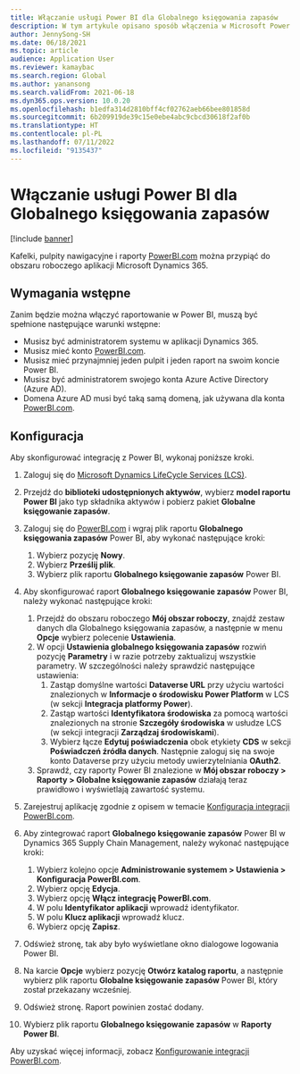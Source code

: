 ```yaml
---
title: Włączanie usługi Power BI dla Globalnego księgowania zapasów
description: W tym artykule opisano sposób włączenia w Microsoft Power BI funkcji Globalnego księgowanie zapasów.
author: JennySong-SH
ms.date: 06/18/2021
ms.topic: article
audience: Application User
ms.reviewer: kamaybac
ms.search.region: Global
ms.author: yanansong
ms.search.validFrom: 2021-06-18
ms.dyn365.ops.version: 10.0.20
ms.openlocfilehash: b1edfa314d2810bff4cf02762aeb66bee801858d
ms.sourcegitcommit: 6b209919de39c15e0ebe4abc9cbcd30618f2af0b
ms.translationtype: HT
ms.contentlocale: pl-PL
ms.lasthandoff: 07/11/2022
ms.locfileid: "9135437"
---
```

# <a name="enable-power-bi-for-global-inventory-accounting"></a>Włączanie usługi Power BI dla Globalnego księgowania zapasów

[!include [banner](../includes/banner.md)]

Kafelki, pulpity nawigacyjne i raporty [PowerBI.com](https://powerbi.com/) można przypiąć do obszaru roboczego aplikacji Microsoft Dynamics 365.

## <a name="prerequisites"></a>Wymagania wstępne

Zanim będzie można włączyć raportowanie w Power BI, muszą być spełnione następujące warunki wstępne:

- Musisz być administratorem systemu w aplikacji Dynamics 365.
- Musisz mieć konto [PowerBI.com](https://powerbi.com/).
- Musisz mieć przynajmniej jeden pulpit i jeden raport na swoim koncie Power BI.
- Musisz być administratorem swojego konta Azure Active Directory (Azure AD).
- Domena Azure AD musi być taką samą domeną, jak używana dla konta [PowerBI.com](https://powerbi.com/).

## <a name="setup"></a>Konfiguracja

Aby skonfigurować integrację z Power BI, wykonaj poniższe kroki.

1. Zaloguj się do [Microsoft Dynamics LifeCycle Services (LCS)](https://lcs.dynamics.com/Logon/Index).
1. Przejdź do **biblioteki udostępnionych aktywów**, wybierz **model raportu Power BI** jako typ składnika aktywów i pobierz pakiet **Globalne księgowanie zapasów**. 
1. Zaloguj się do [PowerBI.com](https://app.powerbi.com/) i wgraj plik raportu **Globalnego księgowania zapasów** Power BI, aby wykonać następujące kroki:

    1. Wybierz pozycję **Nowy**.
    1. Wybierz **Prześlij plik**.
    1. Wybierz plik raportu **Globalnego księgowanie zapasów** Power BI.

1. Aby skonfigurować raport **Globalnego księgowanie zapasów** Power BI, należy wykonać następujące kroki:

    1. Przejdź do obszaru roboczego **Mój obszar roboczy**, znajdź zestaw danych dla Globalnego księgowania zapasów, a następnie w menu **Opcje** wybierz polecenie **Ustawienia**.
    1. W opcji **Ustawienia globalnego księgowania zapasów** rozwiń pozycję **Parametry** i w razie potrzeby zaktualizuj wszystkie parametry. W szczególności należy sprawdzić następujące ustawienia:
        1. Zastąp domyślne wartości **Dataverse URL** przy użyciu wartości znalezionych w **Informacje o środowisku Power Platform** w LCS (w sekcji **Integracja platformy Power**).
        1. Zastąp wartości **Identyfikatora środowiska** za pomocą wartości znalezionych na stronie **Szczegóły środowiska** w usłudze LCS (w sekcji integracji **Zarządzaj środowiskami**).
        1. Wybierz łącze **Edytuj poświadczenia** obok etykiety **CDS** w sekcji **Poświadczeń źródła danych**. Następnie zaloguj się na swoje konto Dataverse przy użyciu metody uwierzytelniania **OAuth2**.
    1. Sprawdź, czy raporty Power BI znalezione w **Mój obszar roboczy \> Raporty \> Globalne księgowanie zapasów** działają teraz prawidłowo i wyświetlają zawartość systemu.

1. Zarejestruj aplikację zgodnie z opisem w temacie [Konfiguracja integracji PowerBI.com](../../fin-ops-core/dev-itpro/analytics/configure-power-bi-integration.md#registration-process).
1. Aby zintegrować raport **Globalnego księgowanie zapasów** Power BI w Dynamics 365 Supply Chain Management, należy wykonać następujące kroki:

    1. Wybierz kolejno opcje **Administrowanie systemem \> Ustawienia \> Konfiguracja PowerBI.com**.
    1. Wybierz opcję **Edycja**.
    1. Wybierz opcję **Włącz integrację PowerBI.com**.
    1. W polu **Identyfikator aplikacji** wprowadź identyfikator.
    1. W polu **Klucz aplikacji** wprowadź klucz.
    1. Wybierz opcję **Zapisz**.

1. Odśwież stronę, tak aby było wyświetlane okno dialogowe logowania Power BI.
1. Na karcie **Opcje** wybierz pozycję **Otwórz katalog raportu**, a następnie wybierz plik raportu **Globalne księgowanie zapasów** Power BI, który został przekazany wcześniej.
1. Odśwież stronę. Raport powinien zostać dodany.
1. Wybierz plik raportu **Globalnego księgowanie zapasów** w **Raporty Power BI**.

Aby uzyskać więcej informacji, zobacz [Konfigurowanie integracji PowerBI.com](../../fin-ops-core/dev-itpro/analytics/configure-power-bi-integration.md).
